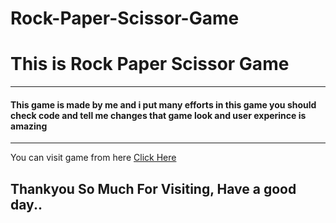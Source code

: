 # Rock-Paper-Scissor-Game
<h1>This is Rock Paper Scissor Game</h1>
<hr>
<h4>This game is made by me and i put many efforts in this game you should check code and tell me changes that game look and user experince is amazing</h4>
<hr>
<span>You can visit game from here <a href = "[https://vegadjay.github.io/Tic-Tac-Toi-Game/](https://vegadjay.github.io/Rock-Paper-And-Scissor-Game-/)">Click Here</a></span>
<h2>Thankyou So Much For Visiting, Have a good day..</h2>
